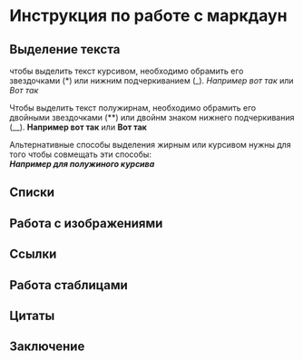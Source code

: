 # Инструкция по работе с маркдаун

## Выделение текста
чтобы выделить текст курсивом, необходимо обрамить его звездочками (*) или нижним подчеркиванием (_). *Например вот так* или _Вот так_


Чтобы выделить текст полужирнам, необходимо обрамить его двойными звездочками (**) или двойнм знаком нижнего подчеркивания (__). **Например вот так** или __Вот так__

Альтернативные способы выделения жирным или курсивом нужны для того чтобы совмещать эти способы:   
 _**Например для полужиного курсива**_


## Списки

## Работа с изображениями

## Ссылки

## Работа стаблицами

## Цитаты

## Заключение